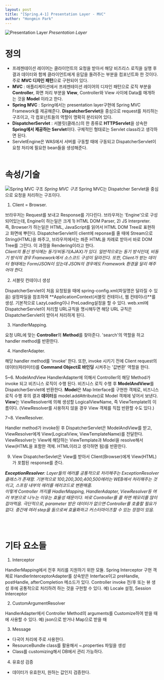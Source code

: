 ```yaml
---
layout: post
title: "[Spring.4-1] Presentation Layer - MVC"
author: "Hongmin Park"
---
```


![Presentation Layer](https://mail.google.com/mail/u/0?ui=2&ik=e26376f5e4&attid=0.10&permmsgid=msg-f:1636654941270037225&th=16b690ff6a49d2e9&view=fimg&sz=s0-l75-ft&attbid=ANGjdJ9aPQjH-7x33U0FFzOLTtF6K7Dbpao_L-OzSST9OMdvfKXHOWHNpPeKiQ0bxG6CU8VYLGJmFtp0va8ar4yaaQiMcG5nlEV8uhT9jaIFwdS2T7c9CyqXsw9r7qg&disp=emb "Presentation Layer")
_Presentation Layer_

# 정의
- 프레젠테이션 레이어는 클라이언트의 요청을 받아서 해당 비즈리스 로직을 실행 후 결과 데이터와 함께 클라이언트에게 응답을 돌려주는 부분을 컴포넌트화 한 것이다. 주로 **MVC 디자인 패턴**으로 구현되어 있다.
- **MVC** : 애플리케이션에서 프레젠테이션 레이어의 디자인 패턴으로 로직 부분을 **Controller**, 화면 처리 부분을 **View**, Controller와 View 사이에 Data를 매개하는 것을 **Model** 이라고 한다.
- **Spring MVC** : Spring에서는 presentation layer구현에 Spring MVC Framework를 제공해준다. **DispatcherServlet**을 중심으로 request를 처리하는 구조이고, 각 컴포넌트들의 역할이 명확히 분리되어 있다.
- **DispatcherServlet** : 서블릿(클래스)의 한 종류로 **HTTPServlet**을 상속한 **Spring에서 제공하는 Servlet**이다. 구체적인 형태로는 Servlet class라고 생각하면 된다.
- ServletEngine은 WAS에서 서버를 구동할 때에 구동되고 DispatcherServlet이 요청 처리에 필요한 bean들을 생성해준다.
<br><br>

# 속성/기술
![Spring MVC 구조](https://mail.google.com/mail/u/0?ui=2&ik=e26376f5e4&attid=0.11&permmsgid=msg-f:1636654941270037225&th=16b690ff6a49d2e9&view=fimg&sz=s0-l75-ft&attbid=ANGjdJ9NUP8JyIIwm6rKdXupby-6e8BPzgmyxaV7fRYdRDOPYPiRtT52uXHYSdOEqTLY9FoxPwO76GCmXjxiREU-6UmWgyJIMugooBHqv5-G4wCrz17by9ZJ1D6E2fg&disp=emb "Spring MVC 구조")
_Spring MVC 구조_
Spring MVC는 Dispatcher Servlet을 중심으로 요청을 처리하는 구조이다.

1. Client = Browser.

브라우저는 Request를 보내고 Response를 기다린다. 브라우저는 'Engine'으로 구성되어있는데, Engine이 하는일은 크게 1) HTML DOM Parser, 2) JS Interpreter. <br>
즉, Browser가 하는일은 HTML, JavaScript를 읽어서 HTML DOM Tree로 표현하고 화면에 뿌린다. DispatcherServlet이 client에 reponse를 줄 때에 Stream으로 String(HTML)을 쏴주고, 브라우저에서는 쏴준 HTML을 차례로 받아서 바로 DOM Tree를 그린다. 
이 과정을 Rendering이라고 한다.
<br>
*Client의 통신 방식에는 동기/비동기(AJAX)가 있다. 일반적으로는 동기 방식인데, 비동기 방식의 경우 Framework에서 소스코드 구성이 달라진다. 또한, Client가 받는 데이터 형태에는 Form/JSON이 있는데 JSON의 경우에도 Framework 환경을 달리 해주어야 한다.*

2. 서블릿 컨테이너 생성

DispatcherServlet이 처음 요청됬을 때에 spring-config.xml(파일명은 달라질 수 있음) 설정파일을 참조하여 **ApplicationContext(서블릿 컨테이너, 웹 컨테이너)**를 생성. 
기본적으로 LazyLoading이나 PreLoading설정을 할 수 있다. 
web.xml에 DispatcherServlet이 처리할 URL규칙을 명시해두면 해당 URL 규칙은 DispatcherServlet이 받아서 처리하게 된다.

3. HandlerMapping.

요청 URL에 맞는 **Controller**의 **Method**를 찾아준다. 'search'의 역할을 하고 handler method를 반환한다.

4. HandlerAdapter.

해당 handler method를 'invoke' 한다. 또한, invoke 시키기 전에 Client request의 데이터(파라미터)를 **Command Object로 바인딩** 시켜주는 '값변환' 역할을 한다.

5~6. ModelAndView
HandlerAdapter에 의해서 Controller의 해당 Method가 invoke 되고 비즈니스 로직이 수행 된다.
비즈니스 로직 수행 후 **ModelAndView**를 DispatcherServlet에 반환한다.
**Model**은 Map Interface를 구현한 객체로, 비즈니스 로직 수행 후의 결과 **데이터**를 model.addAttribute()로 Model 객체에 넣어서 보낸다.
**View**는 ViewResolver에 의해 생성할 LogicalViewName, 즉 ViewTemplate의 이름이다. (ViewResolver를 사용하지 않을 경우 View 객체를 직접 반환할 수도 있다.)

7~8. ViewResolver.

Handler method가 invoke된 후 DispatcherServlet은 ModelAndView를 받고, ViewResolver에게 View(LogicalView, ViewTemplateName)를 전달한다.
ViewResolver는 View에 해당하는 ViewTemplate과 Model을 resolve해서 View(HTML을 포함한 객체. HTML이라고 생각하면 됨)를 반환한다. 

9. View
DispatcherSevlet은 View를 받아서 Client(Browser)에게 View(HTML)가 포함된 response를 준다. 
 

***ExceptionResolver**: 
Layer들의 에러를 공통적으로 처리해주는 ExceptionResolver클래스가 존재함.
 기본적으로 100,200,300,400,500에러는 WEB에서 처리해주는 것이고, 스프링 내부의 에러를 에러코드로 변환해줌.*
<br>
*이렇게 Controller 까지를 HadlerMapping, HandlerAdapter, ViewResolver등 여러 부분으로 나누는 이유는 효율성 때문이다. 바로 Controller를 콜 하면 메모리를 많이 잡아먹음. 극단적으로, parameter 받은 데이터가 없으면 Controller를 호출할 필요가 없다. 중간에 여러 step을 둠으로써 효율화하고 커스터마이즈할 수 있는 장점이 있음.*

<br><br>

# 기타 요소들
1) Interceptor

HandlerMapping에서 전후 처리를 지원하기 위한 모듈. 
Spring Interceptor 구현 객체로 HandlerInterceptorAdapter를 상속받은 Interface이고 preHandle, postHandle, afterCompletion 메소드가 있다. 
Controller invoke 전/후 또는 뷰 생성 후에 공통적으로 처리하려 하는 것을 구현할 수 있다.
예) Locale 설정, Session Interceptor

2) CustomArgumentResolver

HandlerAdapter에서 Controller Method의 arguments를 Customize하여 받을 때에 사용할 수 있다. 
예) json으로 받거나 Map으로 받을 때

3) Message

- 다국어 처리에 주로 사용한다.
- ResourceBundle class를 활용해서 ~.properties 파일을 생성
- Class를 customizing해서 DB에서 관리 가능하다.

4) 유효성 검증

- 데이터가 유효한지, 원하는 값인지 검증한다.

